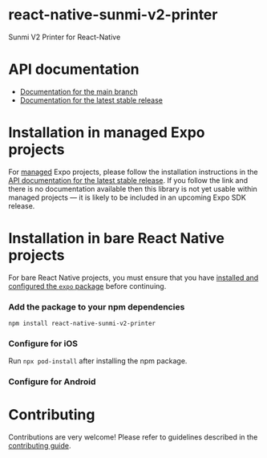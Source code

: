 # react-native-sunmi-v2-printer

Sunmi V2 Printer for React-Native

# API documentation

- [Documentation for the main branch](https://github.com/expo/expo/blob/main/docs/pages/versions/unversioned/sdk/react-native-sunmi-v2-printer.md)
- [Documentation for the latest stable release](https://docs.expo.dev/versions/latest/sdk/react-native-sunmi-v2-printer/)

# Installation in managed Expo projects

For [managed](https://docs.expo.dev/versions/latest/introduction/managed-vs-bare/) Expo projects, please follow the installation instructions in the [API documentation for the latest stable release](#api-documentation). If you follow the link and there is no documentation available then this library is not yet usable within managed projects &mdash; it is likely to be included in an upcoming Expo SDK release.

# Installation in bare React Native projects

For bare React Native projects, you must ensure that you have [installed and configured the `expo` package](https://docs.expo.dev/bare/installing-expo-modules/) before continuing.

### Add the package to your npm dependencies

```
npm install react-native-sunmi-v2-printer
```

### Configure for iOS

Run `npx pod-install` after installing the npm package.


### Configure for Android



# Contributing

Contributions are very welcome! Please refer to guidelines described in the [contributing guide]( https://github.com/expo/expo#contributing).
